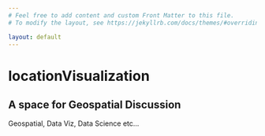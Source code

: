 ```yaml
---
# Feel free to add content and custom Front Matter to this file.
# To modify the layout, see https://jekyllrb.com/docs/themes/#overriding-theme-defaults

layout: default
---
```

# locationVisualization
## A space for Geospatial Discussion
Geospatial, Data Viz, Data Science etc...
